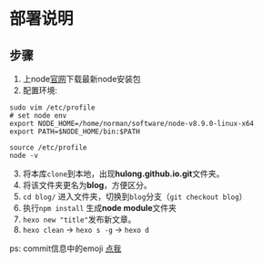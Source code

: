 # 部署说明

## 步骤

1. 上node[官网](https://nodejs.org/en/)下载最新node安装包
2. 配置环境:
 ```shell
 sudo vim /etc/profile
 # set node env
 export NODE_HOME=/home/norman/software/node-v8.9.0-linux-x64
 export PATH=$NODE_HOME/bin:$PATH
 
 source /etc/profile
 node -v
 ```

3. 将本库`clone`到本地，出现**hulong.github.io.git**文件夹。
4. 将该文件夹更名为**blog**，方便区分。
5. `cd blog/` 进入文件夹，切换到`blog`分支（`git checkout blog`）
6. 执行`npm install` 生成**node module**文件夹
7. `hexo new "title"`发布新文章。
8. `hexo clean` -> `hexo s -g` -> `hexo d` 

ps: commit信息中的emoji [点我](https://www.webpagefx.com/tools/emoji-cheat-sheet/)
